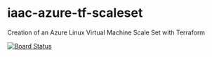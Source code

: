 # iaac-azure-tf-scaleset

Creation of an Azure Linux Virtual Machine Scale Set with Terraform

[![Board Status](https://dev.azure.com/fpittelodevops/2e7de7ae-e9c7-4bdc-a378-8c5e469aa728/89c2221c-40c0-4b62-9f64-9e083ff91923/_apis/work/boardbadge/8bba4564-acd8-4f72-a6f1-0e24b55f3656?columnOptions=1)](https://dev.azure.com/fpittelodevops/2e7de7ae-e9c7-4bdc-a378-8c5e469aa728/_boards/board/t/89c2221c-40c0-4b62-9f64-9e083ff91923/Microsoft.RequirementCategory/)
